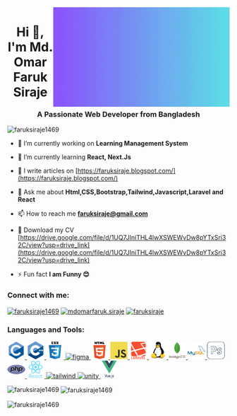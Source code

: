 
<img align="right" alt="coding" width="400" src="https://github.com/faruksiraje1469/faruksiraje1469/blob/main/img.gif">
<h1 align="center">Hi 👋, I'm Md. Omar Faruk Siraje</h1>
<h3 align="center">A Passionate Web Developer from Bangladesh</h3>



<p align="left"> <img src="https://komarev.com/ghpvc/?username=faruksiraje1469&label=Profile%20views&color=0e75b6&style=flat" alt="faruksiraje1469" /> </p>

- 🔭 I’m currently working on **Learning Management System**

- 🌱 I’m currently learning **React, Next.Js**

- 📝 I  write articles on [https://faruksiraje.blogspot.com/](https://faruksiraje.blogspot.com/)

- 💬 Ask me about **Html,CSS,Bootstrap,Tailwind,Javascript,Laravel and React**

- 📫 How to reach me **faruksiraje@gmail.com**

- 📄 Download my CV [https://drive.google.com/file/d/1UQ7JIniTHL4lwXSWEWvDw8pYTxSri32C/view?usp=drive_link](https://drive.google.com/file/d/1UQ7JIniTHL4lwXSWEWvDw8pYTxSri32C/view?usp=drive_link)

- ⚡ Fun fact **I am Funny 😊**

<h3 align="left">Connect with me:</h3>
<p align="left">
<a href="https://linkedin.com/in/faruksiraje1469" target="blank"><img align="center" src="https://raw.githubusercontent.com/rahuldkjain/github-profile-readme-generator/master/src/images/icons/Social/linked-in-alt.svg" alt="faruksiraje1469" height="30" width="40" /></a>
<a href="https://fb.com/mdomarfaruk.siraje" target="blank"><img align="center" src="https://raw.githubusercontent.com/rahuldkjain/github-profile-readme-generator/master/src/images/icons/Social/facebook.svg" alt="mdomarfaruk.siraje" height="30" width="40" /></a>
<!-- <a href="https://instagram.com/mdomarfaruk.siraje" target="blank"><img align="center" src="https://raw.githubusercontent.com/rahuldkjain/github-profile-readme-generator/master/src/images/icons/Social/instagram.svg" alt="mdomarfaruk.siraje" height="30" width="40" /></a>
<a href="https://www.youtube.com/c/@faruksiraje1469" target="blank"><img align="center" src="https://raw.githubusercontent.com/rahuldkjain/github-profile-readme-generator/master/src/images/icons/Social/youtube.svg" alt="@faruksiraje1469" height="30" width="40" /></a> -->
<a href="https://www.codechef.com/users/faruksiraje" target="blank"><img align="center" src="https://cdn.jsdelivr.net/npm/simple-icons@3.1.0/icons/codechef.svg" alt="faruksiraje" height="30" width="40" /></a>
</p>

<h3 align="left">Languages and Tools:</h3>
<p align="left"> <a href="https://www.cprogramming.com/" target="_blank" rel="noreferrer"> <img src="https://raw.githubusercontent.com/devicons/devicon/master/icons/c/c-original.svg" alt="c" width="40" height="40"/> </a> <a href="https://www.w3schools.com/cpp/" target="_blank" rel="noreferrer"> <img src="https://raw.githubusercontent.com/devicons/devicon/master/icons/cplusplus/cplusplus-original.svg" alt="cplusplus" width="40" height="40"/> </a> <a href="https://www.w3schools.com/css/" target="_blank" rel="noreferrer"> <img src="https://raw.githubusercontent.com/devicons/devicon/master/icons/css3/css3-original-wordmark.svg" alt="css3" width="40" height="40"/> </a> <a href="https://www.figma.com/" target="_blank" rel="noreferrer"> <img src="https://www.vectorlogo.zone/logos/figma/figma-icon.svg" alt="figma" width="40" height="40"/> </a> <a href="https://www.w3.org/html/" target="_blank" rel="noreferrer"> <img src="https://raw.githubusercontent.com/devicons/devicon/master/icons/html5/html5-original-wordmark.svg" alt="html5" width="40" height="40"/> </a> <a href="https://developer.mozilla.org/en-US/docs/Web/JavaScript" target="_blank" rel="noreferrer"> <img src="https://raw.githubusercontent.com/devicons/devicon/master/icons/javascript/javascript-original.svg" alt="javascript" width="40" height="40"/> </a> <a href="https://laravel.com/" target="_blank" rel="noreferrer"> <img src="https://raw.githubusercontent.com/devicons/devicon/master/icons/laravel/laravel-plain-wordmark.svg" alt="laravel" width="40" height="40"/> </a> <a href="https://www.linux.org/" target="_blank" rel="noreferrer"> <img src="https://raw.githubusercontent.com/devicons/devicon/master/icons/linux/linux-original.svg" alt="linux" width="40" height="40"/> </a> <a href="https://www.mongodb.com/" target="_blank" rel="noreferrer"> <img src="https://raw.githubusercontent.com/devicons/devicon/master/icons/mongodb/mongodb-original-wordmark.svg" alt="mongodb" width="40" height="40"/> </a> <a href="https://www.mysql.com/" target="_blank" rel="noreferrer"> <img src="https://raw.githubusercontent.com/devicons/devicon/master/icons/mysql/mysql-original-wordmark.svg" alt="mysql" width="40" height="40"/> </a> <a href="https://www.photoshop.com/en" target="_blank" rel="noreferrer"> <img src="https://raw.githubusercontent.com/devicons/devicon/master/icons/photoshop/photoshop-line.svg" alt="photoshop" width="40" height="40"/> </a> <a href="https://www.php.net" target="_blank" rel="noreferrer"> <img src="https://raw.githubusercontent.com/devicons/devicon/master/icons/php/php-original.svg" alt="php" width="40" height="40"/> </a> <a href="https://reactjs.org/" target="_blank" rel="noreferrer"> <img src="https://raw.githubusercontent.com/devicons/devicon/master/icons/react/react-original-wordmark.svg" alt="react" width="40" height="40"/> </a> <a href="https://tailwindcss.com/" target="_blank" rel="noreferrer"> <img src="https://www.vectorlogo.zone/logos/tailwindcss/tailwindcss-icon.svg" alt="tailwind" width="40" height="40"/> </a> <a href="https://unity.com/" target="_blank" rel="noreferrer"> <img src="https://www.vectorlogo.zone/logos/unity3d/unity3d-icon.svg" alt="unity" width="40" height="40"/> </a> <a href="https://vuejs.org/" target="_blank" rel="noreferrer"> <img src="https://raw.githubusercontent.com/devicons/devicon/master/icons/vuejs/vuejs-original-wordmark.svg" alt="vuejs" width="40" height="40"/> </a> </p>

<p><img align="left" src="https://github-readme-stats.vercel.app/api/top-langs?username=faruksiraje1469&show_icons=true&locale=en&layout=compact" alt="faruksiraje1469" /></p>

<p>&nbsp;<img align="center" src="https://github-readme-stats.vercel.app/api?username=faruksiraje1469&show_icons=true&locale=en" alt="faruksiraje1469" /></p>

<p><img align="center" src="https://github-readme-streak-stats.herokuapp.com/?user=faruksiraje1469&" alt="faruksiraje1469" /></p>
